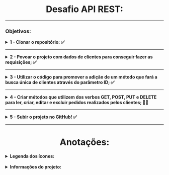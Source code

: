 <h1 align='center'>Desafio API REST:</h1>

--------------------------------------------------

<h3>Objetivos:</h3>

<details>
  <summary> <b>1 - Clonar o repositório: ✅ </b> </summary>
  <br>
  Através desse repositório, faça as próximas etapas do desafio: 

* https://github.com/guimendes92/cardinalidade

</details>

--------------------------------------------------

<details>
  <summary> <b>2 - Povoar o projeto com dados de clientes para conseguir fazer as requisições; ✅</b> </summary>
  <br>

* Já existe o método para criar clientes, basta criar uma requisição com os parâmetros necessários para preencher os campor da tabela;
</details>

--------------------------------------------------

<details>
  <summary> <b>3 - Utilizar o código para promover a adição de um método que fará a busca única de clientes através do parâmetro ID; ✅</b> </summary>
  <br>

* Atualmente é possível verificar as pessoas cadastradas, porém, isso gera um json com a lista de TODOS os compradores, o objetivo é buscar um comprador específico através de sua identificação única ID;
</details>

--------------------------------------------------

<details>
  <summary> <b>4 - Criar métodos que utilizem dos verbos GET, POST, PUT e DELETE para ler, criar, editar e excluir pedidos realizados pelos clientes; 👨‍💻</b> </summary>
  <br>

Esse método precisa:

* Criar um método que adiciona novos pedidos (lembrando que cada pedido pode ter um ou vários ítens inclusos) <b>(POST)</b>; ✅
* Listar TODOS os pedidos realizados pelo cliente <b>(GET)</b>; ✅
* Listar pedidos específicos através do ID da compra <b>(GET por ID)</b>; ✅
* Permitir que os ítens dos pedidos possam ser atualizados mesmo após eles terem sido concluídos <b>(PUT)</b>; 🕒
* Excluir todos os pedidos realizados <b>(DELETE)</b>; 🕒
* Excluir pedidos específicos através do ID da compra <b>(DELETE por ID)</b>; 🕒
 </details>

--------------------------------------------------
<details>
  <summary> <b>5 - Subir o projeto no GitHub! ✅</b> </summary>
  <br>

* Deixar o projeto com visibilidade pública e ir comitando as alterações! ✅
</details>

--------------------------------------------------

 <h1 align='center'>Anotações:</h1>

<details>
  <summary> <b>Legenda dos ícones:</b> </summary>
 
* ✅ -> Finalizado
* 👨‍💻 -> Em progresso
* 🕒 -> Não iniciado
 </details>

<br>

<details>
  <summary> <b>Informações do projeto:</b> </summary>

<br>

  <details> 
    <summary> <b>Acesso as tabelas: 🛢️</b> </summary>

  <br>
  Para acessar as tabelas do projeto, após iniciá-lo, acesse o link abaixo e clique em connect:

  <br>

    http://localhost:8080/h2-console/login.jsp?jsessionid=ed19cebe9f228d63816f9185f0931375

Isso é necessário porque o projeto foi desenvolvido de forma simples, com o objetivo de ser iniciado facilmente, sem a necessidade de uma estrutura MySQL local na máquina do usuário.
</details>

  --------------------------------------------------

  <details> 
    <summary> <b>Povoando as tabelas para realizar os testes: 📊</b> </summary>
    <br>
    Para testar os métodos disponíveis na aplicação, primeiro, é preciso adicionar dados a ela. Esses dados são referentes ao cadastro de clientes e criação de um pedido, e para fazermos as requisições de        criação de pedidos e cadastramento de compradores, por exemplo, aconselho que seja utilizado o Insomnia ou Postman, mas, tranquilarmente é possível utilizar outras ferramentas disponíveis! :) 

  <br>

--------------------------------------------------

  <details> 
    <summary> <b>Cadastrando clientes: 👥</b> </summary>

Para cadastramos um cliente em nossa aplicação, temos o seguinte modelo de JSON para ser lançado:

  <br>

    POST -> http://localhost:8080/comprador

    {
    	"nome" : "Ada",
    	"sobrenome" : "Wong",
    	"idade" : "28"
    }

Esse modelo acima, adiciona os clientes de forma unitária (um por vez), mas, caso queira cadastrar vários compradores, pode ser utilizado esse modelo de JSON:

    [
        {
            "nome" : "Heather",
            "sobrenome" : "Mason",
            "idade" : "20"
        },
        {
            "nome" : "Leon",
            "sobrenome" : "Scott Kennedy",
            "idade" : "30"
        },
        {
            "nome" : "Ada",
            "sobrenome" : "Wong",
            "idade" : "28"
        }
    ]

  </details>

--------------------------------------------------

   <details> 
    <summary> <b>Listando TODOS os clientes cadastrados: 📋</b> </summary>
    <br>

Para verificarmos todos os clientes cadastrados na nossa aplicação, utilize o comando abaixo:
<br>

    GET -> http://localhost:8080/comprador/listar/compradores

Essa listagem dos compradores adicionados, pode também ser realizadas por consultas diretas na nossa tabela, com o seguinte comando:

    SELECT * FROM comprador

Mapa de verbos para as requisições de cadastrar comprador:

![img.png](src/images/mapa-verbos-cadastro-comprador.png)

  </details>

  </details>

<details>
<summary><b>Criando um pedido:</b></summary>

Para criar um pedido, é importante que já tenhamos no mínimo um comprador cadastrado, para conseguir atrelá-lo a compra. <b>No início de nosso JSON, temos "comprador" {id}, nesse id, deve ser adicionado o número de id do cliente que queremos atrelar ao pedido, nesse exemplo, será o cliente de id = 2</b>.

    {
        "comprador": {
        "id": 2
        },
        "listaDeItens": [
            {
                "descricao": "Figuras Studios Ghibli Hauru, Totoro, Catbus e Outros",
                "valor": 189.90
            },
            {
                "descricao": "DVD Anime Violet Evergarden 1ª Temporada",
                "valor": 29.90
            },
            {
                "descricao": "Blu-ray Túmulo dos Vaga-lumes - Filme Ghibli 1988 em alta definição.",
                "valor": 29.90
            }
        ]
    }


</details>

<details>
<summary>Atualizando um ítem do pedido: </summary>

Para atualizar um ítem do pedido, usamos o PUT, e ele editará a descrição e/ou valor de um dos nossos ítens declarados.

Em exemplo, no tópico "Criando um pedido" temos um JSON com 3 ítens adquiridos pelo comprador de id 1.

Vamos supor que eu queira editar o terceiro ítem que tem os seguintes dados:

    {
        "descricao": "Blu-ray Túmulo dos Vaga-lumes - Filme Ghibli 1988 em alta definição.",
        "valor": 29.90
    }

Por este aqui:

    {
        "descricao": "DVD Blu-ray Crianças Lobo (Wolf Children) - Preço promocional!",
        "valor": 20.90
    }
    
Para isso, precisaríamos de 2 informações:

* <b>'ID' do PEDIDO</b>
* <b>'ID' do ÍTEM</b>

Vamos pressupor que o 'ID' do PEDIDO seja = 1 e o 'ID' do ÍTEM que desejamos alterar, seja = 3. Nessas condições, a nossa requisição ficaria assim:

    PUT -> http://localhost:8080/pedidos/1/itens/3

E o nosso JSON seria o mesmo que vimos acima, contendo os novos dados:
    
    {
        "descricao": "DVD Blu-ray Crianças Lobo (Wolf Children) - Preço promocional!",
        "valor": 20.90
    }

Dessa forma, os outros ítens do nosso pedido ficariam intactos, e somente um em específico seria alterado.

</details>

<details>
<summary><b>Excluir um pedido pelo ID:</b></summary>

<p>Para excluirmos um pedido da nossa base de dados, precisamos de um dado, o 'ID' do pedido. </p>

<p>Na nossa requisição, precisaremos somente passar o 'ID' do pedido que queremos excluir, e ele será totalmente apagado da nossa aplicação.</p>

O corpo da requisição ficaria assim:

    DELETE -> http://localhost:8080/pedidos/1

<p>Nesse exemplo, estamos a abrir uma requisição para que o pedido de 'id' = 1 seja excluído.</p> 

<p><b>Vale lembrar que, uma vez excluído, o pedido não poderá mais ser recuperado!</b></p>

</details>

 </details>

<!-- ![Loading](https://media.giphy.com/media/xTkcEQACH24SMPxIQg/giphy.gif) -->
